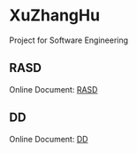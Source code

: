 # XuZhangHu
Project for Software Engineering

## RASD
Online Document: [RASD](https://docs.google.com/document/d/1WcIE60PjyaFA4a8khwW7EkJ49x0FPYCroE8T1QLYgqU/edit?usp=sharing)

## DD
Online Document: [DD](https://docs.google.com/document/d/1MhkGjzzMFD5CNa9obhtTNiB1Kz-LZABE8hbFxKP6Cds/edit?usp=sharing)
